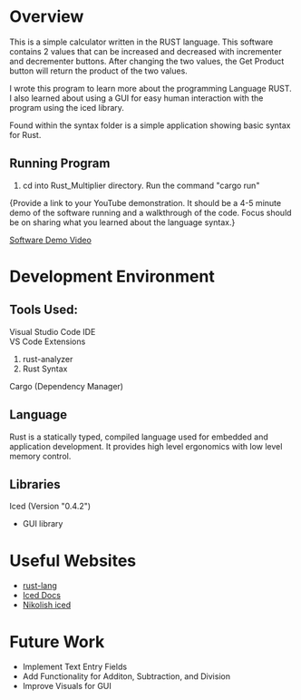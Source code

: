 # Overview

This is a simple calculator written in the RUST language. This software contains 2 values that can be increased and decreased with incrementer and decrementer buttons. After changing the two values, the Get Product button will return the product of the two values. 

I wrote this program to learn more about the programming Language RUST. I also learned about using a GUI for easy human interaction with the program using the iced library. <br>

Found within the syntax folder is a simple application showing basic syntax for Rust.

## Running Program
1. cd into Rust_Multiplier directory. Run the command "cargo run"


{Provide a link to your YouTube demonstration.  It should be a 4-5 minute demo of the software running and a walkthrough of the code.  Focus should be on sharing what you learned about the language syntax.}

[Software Demo Video](http://youtube.link.goes.here)

# Development Environment

## Tools Used:
Visual Studio Code IDE <br>
VS Code Extensions <br>
1. rust-analyzer <br>
2. Rust Syntax

Cargo (Dependency Manager)

## Language
Rust is a statically typed, compiled language used for embedded and application development. It provides high level ergonomics with low level memory control. 

## Libraries
Iced (Version "0.4.2")
- GUI library


# Useful Websites

* [rust-lang](https://www.rust-lang.org/)
* [Iced Docs](https://docs.rs/iced/latest/iced/)
* [Nikolish iced](https://nikolish.in/gs-with-iced-1)

# Future Work

* Implement Text Entry Fields
* Add Functionality for Additon, Subtraction, and Division
* Improve Visuals for GUI